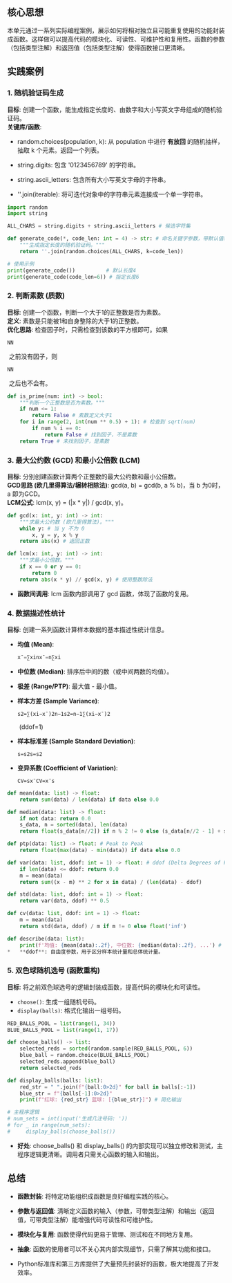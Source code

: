 ## 核心思想

本单元通过一系列实际编程案例，展示如何将相对独立且可能重复使用的功能封装成函数。这样做可以提高代码的模块化、可读性、可维护性和复用性。函数的参数（包括类型注解）和返回值（包括类型注解）使得函数接口更清晰。

## 实践案例

### 1. 随机验证码生成

**目标**: 创建一个函数，能生成指定长度的、由数字和大小写英文字母组成的随机验证码。  
**关键库/函数**:

- random.choices(population, k): 从 population 中进行 **有放回** 的随机抽样，抽取 k 个元素。返回一个列表。
    
- string.digits: 包含 '0123456789' 的字符串。
    
- string.ascii_letters: 包含所有大小写英文字母的字符串。
    
- ''.join(iterable): 将可迭代对象中的字符串元素连接成一个单一字符串。
    

```python
import random
import string

ALL_CHARS = string.digits + string.ascii_letters # 候选字符集

def generate_code(*, code_len: int = 4) -> str: # 命名关键字参数，带默认值和类型注解
    """生成指定长度的随机验证码。"""
    return ''.join(random.choices(ALL_CHARS, k=code_len))

# 使用示例
print(generate_code())          # 默认长度4
print(generate_code(code_len=6)) # 指定长度6
```



### 2. 判断素数 (质数)

**目标**: 创建一个函数，判断一个大于1的正整数是否为素数。  
**定义**: 素数是只能被1和自身整除的大于1的正整数。  
**优化思路**: 检查因子时，只需检查到该数的平方根即可。如果 

```
NN​
```

 之前没有因子，则 

```
NN​
```

 之后也不会有。

```python
def is_prime(num: int) -> bool:
    """判断一个正整数是否为素数。"""
    if num <= 1:
        return False # 素数定义大于1
    for i in range(2, int(num ** 0.5) + 1): # 检查到 sqrt(num)
        if num % i == 0:
            return False # 找到因子，不是素数
    return True # 未找到因子，是素数
```



### 3. 最大公约数 (GCD) 和最小公倍数 (LCM)

**目标**: 分别创建函数计算两个正整数的最大公约数和最小公倍数。  
**GCD思路 (欧几里得算法/辗转相除法)**: gcd(a, b) = gcd(b, a % b)，当 b 为0时，a 即为GCD。  
**LCM公式**: lcm(x, y) = (|x * y|) / gcd(x, y)。

```python
def gcd(x: int, y: int) -> int:
    """求最大公约数 (欧几里得算法)。"""
    while y: # 当 y 不为 0
        x, y = y, x % y
    return abs(x) # 返回正数

def lcm(x: int, y: int) -> int:
    """求最小公倍数。"""
    if x == 0 or y == 0:
        return 0
    return abs(x * y) // gcd(x, y) # 使用整数除法
```


- **函数间调用**: lcm 函数内部调用了 gcd 函数，体现了函数的复用。
    

### 4. 数据描述性统计

**目标**: 创建一系列函数计算样本数据的基本描述性统计信息。

- **均值 (Mean)**: 
    
    ```python
    xˉ=∑xinxˉ=n∑xi​​
    ```
    
- **中位数 (Median)**: 排序后中间的数（或中间两数的均值）。
    
- **极差 (Range/PTP)**: 最大值 - 最小值。
    
- **样本方差 (Sample Variance)**: 
    
    ```
    s2=∑(xi−xˉ)2n−1s2=n−1∑(xi​−xˉ)2​
    ```
    
     (ddof=1)
    
- **样本标准差 (Sample Standard Deviation)**: 
    
    ```
    s=s2s=s2​
    ```
    
- **变异系数 (Coefficient of Variation)**: 
    
    ```
    CV=sxˉCV=xˉs​
    ```
    

````python
def mean(data: list) -> float:
    return sum(data) / len(data) if data else 0.0

def median(data: list) -> float:
    if not data: return 0.0
    s_data, n = sorted(data), len(data)
    return float(s_data[n//2]) if n % 2 != 0 else (s_data[n//2 - 1] + s_data[n//2]) / 2.0

def ptp(data: list) -> float: # Peak to Peak
    return float(max(data) - min(data)) if data else 0.0

def var(data: list, ddof: int = 1) -> float: # ddof (Delta Degrees of Freedom)
    if len(data) <= ddof: return 0.0
    m = mean(data)
    return sum((x - m) ** 2 for x in data) / (len(data) - ddof)

def std(data: list, ddof: int = 1) -> float:
    return var(data, ddof) ** 0.5

def cv(data: list, ddof: int = 1) -> float:
    m = mean(data)
    return std(data, ddof) / m if m != 0 else float('inf')

def describe(data: list):
    print(f'均值: {mean(data):.2f}, 中位数: {median(data):.2f}, ...') # 示例
*   **ddof**: 自由度参数，用于区分样本统计量和总体统计量。
````


### 5. 双色球随机选号 (函数重构)
**目标**: 将之前双色球选号的逻辑封装成函数，提高代码的模块化和可读性。
*   `choose()`: 生成一组随机号码。
*   `display(balls)`: 格式化输出一组号码。

```python
RED_BALLS_POOL = list(range(1, 34))
BLUE_BALLS_POOL = list(range(1, 17))

def choose_balls() -> list:
    selected_reds = sorted(random.sample(RED_BALLS_POOL, 6))
    blue_ball = random.choice(BLUE_BALLS_POOL)
    selected_reds.append(blue_ball)
    return selected_reds

def display_balls(balls: list):
    red_str = " ".join(f"{ball:0>2d}" for ball in balls[:-1])
    blue_str = f"{balls[-1]:0>2d}"
    print(f"红球: {red_str} 蓝球: [{blue_str}]") # 简化输出

# 主程序逻辑
# num_sets = int(input('生成几注号码: '))
# for _ in range(num_sets):
#     display_balls(choose_balls())
````


- **好处**: choose_balls() 和 display_balls() 的内部实现可以独立修改和测试，主程序逻辑更清晰。调用者只需关心函数的输入和输出。
    

## 总结

- **函数封装**: 将特定功能组织成函数是良好编程实践的核心。
    
- **参数与返回值**: 清晰定义函数的输入（参数，可带类型注解）和输出（返回值，可带类型注解）能增强代码可读性和可维护性。
    
- **模块化与复用**: 函数使得代码更易于管理、测试和在不同地方复用。
    
- **抽象**: 函数的使用者可以不关心其内部实现细节，只需了解其功能和接口。
    
- Python标准库和第三方库提供了大量预先封装好的函数，极大地提高了开发效率。